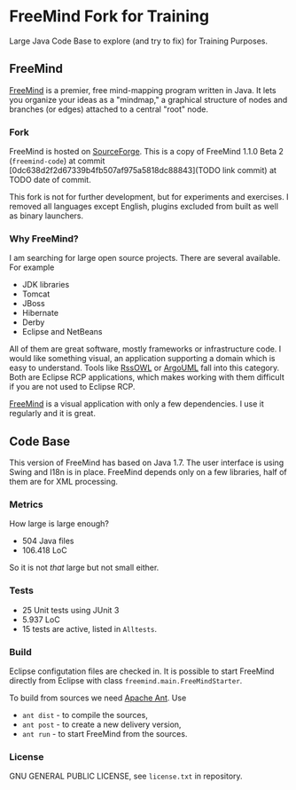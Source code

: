 # FreeMind Fork for Training

  Large Java Code Base to explore (and try to fix) for Training Purposes.

## FreeMind

[FreeMind](http://freemind.sourceforge.net) is a premier, free mind-mapping program written in Java.
It lets you organize your ideas as a "mindmap," a graphical structure of nodes and branches
(or edges) attached to a central "root" node.

### Fork

FreeMind is hosted on [SourceForge](https://sourceforge.net/projects/freemind/).
This is a copy of FreeMind 1.1.0 Beta 2 (`freemind-code`) at commit
[0dc638d2f2d67339b4fb507af975a5818dc88843](TODO link commit)
at TODO date of commit.

This fork is not for further development, but for experiments and exercises.
I removed all languages except English, plugins excluded from built as well as
binary launchers.

### Why FreeMind?

I am searching for large open source projects. There are several available. For example

* JDK libraries
* Tomcat
* JBoss
* Hibernate
* Derby
* Eclipse and NetBeans

All of them are great software, mostly frameworks or infrastructure code.
I would like something visual, an application supporting a domain which is easy to understand.
Tools like [RssOWL](http://www.rssowl.org/) or [ArgoUML](http://argouml.tigris.org/) fall
into this category. Both are Eclipse RCP applications, which makes working with them difficult
if you are not used to Eclipse RCP.

[FreeMind](http://freemind.sourceforge.net) is a visual application with only a few dependencies.
I use it regularly and it is great.

## Code Base

This version of FreeMind has based on Java 1.7. 
The user interface is using Swing and I18n is in place.
FreeMind depends only on a few libraries, half of them are for XML processing.

### Metrics

How large is large enough?

* 504 Java files
* 106.418 LoC

So it is not *that* large but not small either.

### Tests

* 25 Unit tests using JUnit 3
* 5.937 LoC
* 15 tests are active, listed in `Alltests`.

### Build

Eclipse configutation files are checked in. It is possible to start FreeMind directly from
Eclipse with class `freemind.main.FreeMindStarter`.

To build from sources we need [Apache Ant](http://ant.apache.org/). Use

* `ant dist` - to compile the sources,
* `ant post` - to create a new delivery version,
* `ant run` - to start FreeMind from the sources.

### License
GNU GENERAL PUBLIC LICENSE, see `license.txt` in repository.
